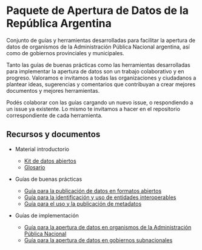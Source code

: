 # Paquete de Apertura de Datos de la República Argentina

Conjunto de guías y herramientas desarrolladas para facilitar la apertura de datos de organismos de la Administración Pública Nacional argentina, así como de gobiernos provinciales y municipales.

Tanto las guías de buenas prácticas como las herramientas desarrolladas para implementar la apertura de datos son un trabajo colaborativo y en progreso. Valoramos e invitamos a todas las organizaciones y ciudadanos a plantear ideas, sugerencias y comentarios que contribuyan a crear mejores documentos y mejores herramientas.

Podés colaborar con las guías cargando un nuevo issue, o respondiendo a un issue ya existente. Lo mismo te invitamos a hacer en el repositorio correspondiente de cada herramienta.

## Recursos y documentos

* Material introductorio
    - [Kit de datos abiertos](https://www.argentina.gob.ar/sites/default/files/2._kit_de_datos_abiertos.pdf)
    - [Glosario](glosario.md)

* Guías de buenas prácticas
    - [Guía para la publicación de datos en formatos abiertos](guia_abiertos.md)
    - [Guía para la identificación y uso de entidades interoperables](guia_interoperables.md)
    - [Guía para el uso y la publicación de metadatos](guia_metadatos.md)

* Guías de implementación
    - [Guía para la apertura de datos en organismos de la Administración Pública Nacional](http://datos.gob.ar/acerca/seccion/Public%C3%A1%20datos)
    - [Guía para la apertura de datos en gobiernos subnacionales](guia_subnacionales.md)

